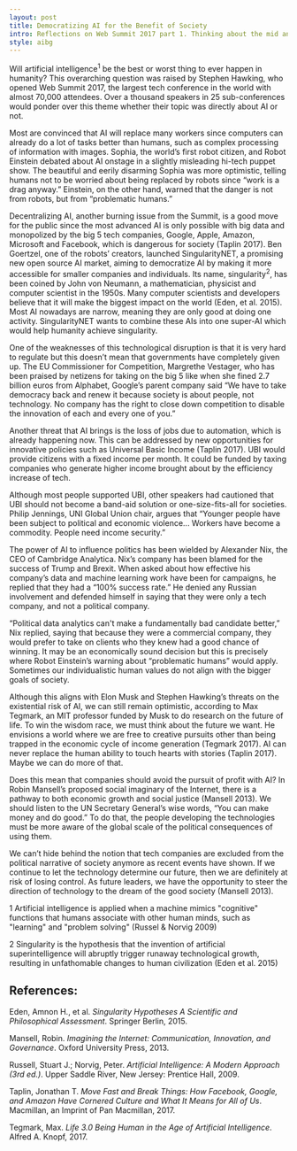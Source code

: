 ```yaml
---
layout: post
title: Democratizing AI for the Benefit of Society
intro: Reflections on Web Summit 2017 part 1. Thinking about the mid and long-term effects of AI on society.
style: aibg
---
```


Will artificial intelligence<sup>1</sup> be the best or worst thing to ever happen in humanity? This overarching question was raised by Stephen Hawking, who opened Web Summit 2017, the largest tech conference in the world with almost 70,000 attendees. Over a thousand speakers in 25 sub-conferences would ponder over this theme whether their topic was directly about AI or not.

Most are convinced that AI will replace many workers since computers can already do a lot of tasks better than humans, such as complex processing of information with images. Sophia, the world’s first robot citizen, and Robot Einstein debated about AI onstage in a slightly misleading hi-tech puppet show. The beautiful and eerily disarming Sophia was more optimistic, telling humans not to be worried about being replaced by robots since “work is a drag anyway.” Einstein, on the other hand, warned that the danger is not from robots, but from “problematic humans.” 

Decentralizing AI, another burning issue from the Summit, is a good move for the public since the most advanced AI is only possible with big data and monopolized by the big 5 tech companies, Google, Apple, Amazon, Microsoft and Facebook, which is dangerous for society (Taplin 2017). Ben Goertzel, one of the robots’ creators, launched SingularityNET, a promising new open source AI market, aiming to democratize AI by making it more accessible for smaller companies and individuals. Its name, singularity<sup>2</sup>, has been coined by John von Neumann, a mathematician, physicist and computer scientist in the 1950s. Many computer scientists and developers believe that it will make the biggest impact on the world (Eden, et al. 2015). Most AI nowadays are narrow, meaning they are only good at doing one activity. SingularityNET wants to combine these AIs into one super-AI which would help humanity achieve singularity. 

One of the weaknesses of this technological disruption is that it is very hard to regulate but this doesn’t mean that governments have completely given up. The EU Commissioner for Competition, Margrethe Vestager, who has been praised by netizens for taking on the big 5 like when she fined 2.7 billion euros from Alphabet, Google’s parent company said “We have to take democracy back and renew it because society is about people, not technology. No company has the right to close down competition to disable the innovation of each and every one of you.”

Another threat that AI brings is the loss of jobs due to automation, which is already happening now. This can be addressed by new opportunities for innovative policies such as Universal Basic Income (Taplin 2017). UBI would provide citizens with a fixed income per month. It could be funded by taxing companies who generate higher income brought about by the efficiency increase of tech. 

Although most people supported UBI, other speakers had cautioned that UBI should not become a band-aid solution or one-size-fits-all for societies. Philip Jennings, UNI Global Union chair, argues that “Younger people have been subject to political and economic violence... Workers have become a commodity. People need income security.”

The power of AI to influence politics has been wielded by Alexander Nix, the CEO of Cambridge Analytica. Nix’s company has been blamed for the success of Trump and Brexit. When asked about how effective his company’s data and machine learning work have been for campaigns, he replied that they had a “100% success rate.” He denied any Russian involvement and defended himself in saying that they were only a tech company, and not a political company.

“Political data analytics can't make a fundamentally bad candidate better,” Nix replied, saying that because they were a commercial company, they would prefer to take on clients who they knew had a good chance of winning. It may be an economically sound decision but this is precisely where Robot Einstein’s warning about “problematic humans” would apply. Sometimes our individualistic human values do not align with the bigger goals of society.

Although this aligns with Elon Musk and Stephen Hawking’s threats on the existential risk of AI, we can still remain optimistic, according to Max Tegmark, an MIT professor funded by Musk to do research on the future of life. To win the wisdom race, we must think about the future we want. He envisions a world where we are free to creative pursuits other than being trapped in the economic cycle of income generation (Tegmark 2017). AI can never replace the human ability to touch hearts with stories (Taplin 2017). Maybe we can do more of that.

Does this mean that companies should avoid the pursuit of profit with AI? In Robin Mansell’s proposed social imaginary of the Internet, there is a pathway to both economic growth and social justice (Mansell 2013). We should listen to the UN Secretary General’s wise words, “You can make money and do good.” To do that, the people developing the technologies must be more aware of the global scale of the political consequences of using them.

We can’t hide behind the notion that tech companies are excluded from the political narrative of society anymore as recent events have shown. If we continue to let the technology determine our future, then we are definitely at risk of losing control. As future leaders, we have the opportunity to steer the direction of technology to the dream of the good society (Mansell 2013). 
 
1 Artificial intelligence is applied when a machine mimics "cognitive" functions that humans associate with other human minds, such as "learning" and "problem solving" (Russel & Norvig 2009)

2 Singularity is the hypothesis that the invention of artificial superintelligence will abruptly trigger runaway technological growth, resulting in unfathomable changes to human civilization (Eden et al. 2015)

<h2>References:</h2>

Eden, Amnon H., et al. <i>Singularity Hypotheses A Scientific and Philosophical Assessment</i>. Springer Berlin, 2015.

Mansell, Robin. <i>Imagining the Internet: Communication, Innovation, and Governance</i>. Oxford University Press, 2013.

Russell, Stuart J.; Norvig, Peter. <i>Artificial Intelligence: A Modern Approach (3rd ed.)</i>. Upper Saddle River, New Jersey: Prentice Hall, 2009.

Taplin, Jonathan T. <i>Move Fast and Break Things: How Facebook, Google, and Amazon Have Cornered Culture and What It Means for All of Us</i>. Macmillan, an Imprint of Pan Macmillan, 2017.

Tegmark, Max. <i>Life 3.0 Being Human in the Age of Artificial Intelligence</i>. Alfred A. Knopf, 2017.
